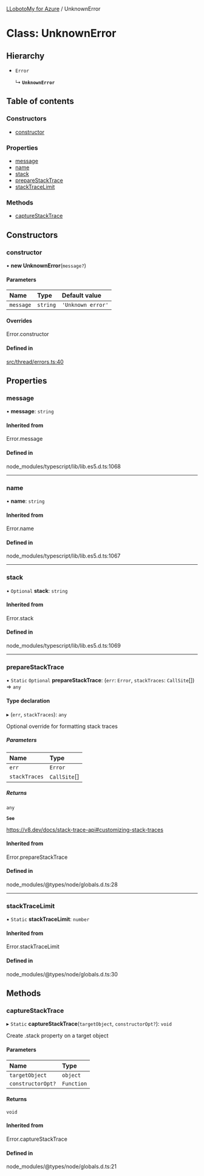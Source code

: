 [LLobotoMy for Azure](../README.md) / UnknownError

# Class: UnknownError

## Hierarchy

- `Error`

  ↳ **`UnknownError`**

## Table of contents

### Constructors

- [constructor](UnknownError.md#constructor)

### Properties

- [message](UnknownError.md#message)
- [name](UnknownError.md#name)
- [stack](UnknownError.md#stack)
- [prepareStackTrace](UnknownError.md#preparestacktrace)
- [stackTraceLimit](UnknownError.md#stacktracelimit)

### Methods

- [captureStackTrace](UnknownError.md#capturestacktrace)

## Constructors

### constructor

• **new UnknownError**(`message?`)

#### Parameters

| Name | Type | Default value |
| :------ | :------ | :------ |
| `message` | `string` | `'Unknown error'` |

#### Overrides

Error.constructor

#### Defined in

[src/thread/errors.ts:40](https://github.com/paztek/llobotomy-azure/blob/e7a9b63/src/thread/errors.ts#L40)

## Properties

### message

• **message**: `string`

#### Inherited from

Error.message

#### Defined in

node_modules/typescript/lib/lib.es5.d.ts:1068

___

### name

• **name**: `string`

#### Inherited from

Error.name

#### Defined in

node_modules/typescript/lib/lib.es5.d.ts:1067

___

### stack

• `Optional` **stack**: `string`

#### Inherited from

Error.stack

#### Defined in

node_modules/typescript/lib/lib.es5.d.ts:1069

___

### prepareStackTrace

▪ `Static` `Optional` **prepareStackTrace**: (`err`: `Error`, `stackTraces`: `CallSite`[]) => `any`

#### Type declaration

▸ (`err`, `stackTraces`): `any`

Optional override for formatting stack traces

##### Parameters

| Name | Type |
| :------ | :------ |
| `err` | `Error` |
| `stackTraces` | `CallSite`[] |

##### Returns

`any`

**`See`**

https://v8.dev/docs/stack-trace-api#customizing-stack-traces

#### Inherited from

Error.prepareStackTrace

#### Defined in

node_modules/@types/node/globals.d.ts:28

___

### stackTraceLimit

▪ `Static` **stackTraceLimit**: `number`

#### Inherited from

Error.stackTraceLimit

#### Defined in

node_modules/@types/node/globals.d.ts:30

## Methods

### captureStackTrace

▸ `Static` **captureStackTrace**(`targetObject`, `constructorOpt?`): `void`

Create .stack property on a target object

#### Parameters

| Name | Type |
| :------ | :------ |
| `targetObject` | `object` |
| `constructorOpt?` | `Function` |

#### Returns

`void`

#### Inherited from

Error.captureStackTrace

#### Defined in

node_modules/@types/node/globals.d.ts:21

